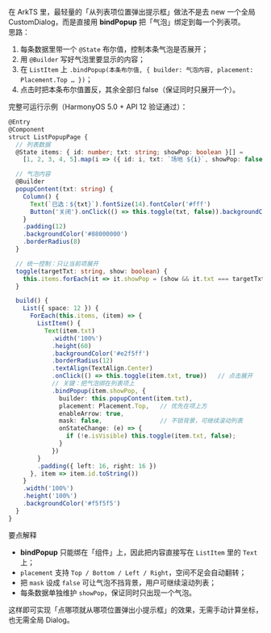 在 ArkTS 里，最轻量的「从列表项位置弹出提示框」做法不是去 new 一个全局 CustomDialog，而是直接用 **bindPopup** 把「气泡」绑定到每一个列表项。  
思路：  
1. 每条数据里带一个 `@State` 布尔值，控制本条气泡是否展开；  
2. 用 `@Builder` 写好气泡里要显示的内容；  
3. 在 `ListItem` 上 `.bindPopup(本条布尔值, { builder: 气泡内容, placement: Placement.Top … })`；  
4. 点击时把本条布尔值置反，其余全部归 false（保证同时只展开一个）。  

完整可运行示例（HarmonyOS 5.0 + API 12 验证通过）：

```ts
@Entry
@Component
struct ListPopupPage {
  // 列表数据
  @State items: { id: number; txt: string; showPop: boolean }[] =
    [1, 2, 3, 4, 5].map(i => ({ id: i, txt: `场地 ${i}`, showPop: false }));

  // 气泡内容
  @Builder
  popupContent(txt: string) {
    Column() {
      Text(`已选：${txt}`).fontSize(14).fontColor('#fff')
      Button('关闭').onClick(() => this.toggle(txt, false)).backgroundColor('#ff4f4f').height(28)
    }
    .padding(12)
    .backgroundColor('#88000000')
    .borderRadius(8)
  }

  // 统一控制：只让当前项展开
  toggle(targetTxt: string, show: boolean) {
    this.items.forEach(it => it.showPop = (show && it.txt === targetTxt));
  }

  build() {
    List({ space: 12 }) {
      ForEach(this.items, (item) => {
        ListItem() {
          Text(item.txt)
            .width('100%')
            .height(60)
            .backgroundColor('#e2f5ff')
            .borderRadius(12)
            .textAlign(TextAlign.Center)
            .onClick(() => this.toggle(item.txt, true))   // 点击展开
            // 关键：把气泡绑在列表项上
            .bindPopup(item.showPop, {
              builder: this.popupContent(item.txt),
              placement: Placement.Top,   // 优先在项上方
              enableArrow: true,
              mask: false,                // 不锁背景，可继续滚动列表
              onStateChange: (e) => {
                if (!e.isVisible) this.toggle(item.txt, false);
              }
            })
        }
        .padding({ left: 16, right: 16 })
      }, item => item.id.toString())
    }
    .width('100%')
    .height('100%')
    .backgroundColor('#f5f5f5')
  }
}
```

要点解释  
- **bindPopup** 只能绑在「组件」上，因此把内容直接写在 `ListItem` 里的 `Text` 上；  
- `placement` 支持 `Top / Bottom / Left / Right`，空间不足会自动翻转；  
- 把 `mask` 设成 `false` 可让气泡不挡背景，用户可继续滚动列表；  
- 每条数据单独维护 `showPop`，保证同时只出现一个气泡。  

这样即可实现「点哪项就从哪项位置弹出小提示框」的效果，无需手动计算坐标，也无需全局 Dialog。